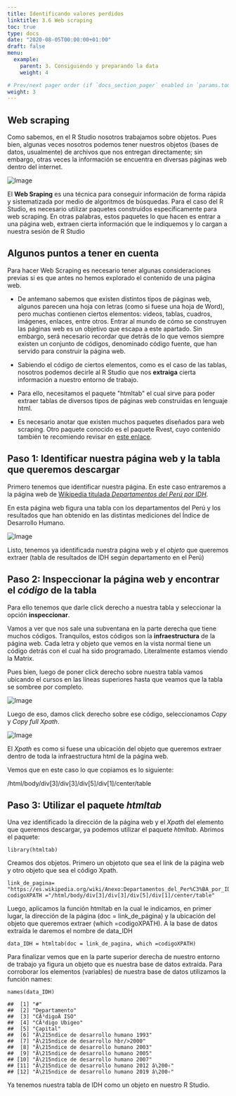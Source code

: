 ```yaml
---
title: Identificando valores perdidos
linktitle: 3.6 Web scraping
toc: true
type: docs
date: "2020-08-05T00:00:00+01:00"
draft: false
menu:
  example:
    parent: 3. Consiguiendo y preparando la data
    weight: 4

# Prev/next pager order (if `docs_section_pager` enabled in `params.toml`)
weight: 3
---
```


## Web scraping

Como sabemos, en el R Studio nosotros trabajamos sobre objetos. Pues bien, algunas veces nosotros podemos tener nuestros objetos (bases de datos, usualmente) de archivos que nos entregan directamente; sin embargo, otras veces la información se encuentra en diversas páginas web dentro del internet. 

![Image](/cursos/3-5-1.jpg)

El **Web Sraping** es una técnica para conseguir información de forma rápida y sistematizada por medio de algoritmos de búsquedas. Para el caso del R Studio, es necesario utilizar paquetes construidos específicamente para web scraping. En otras palabras, estos paquetes lo que hacen es entrar a una página web, extraen cierta información que le indiquemos y lo cargan a nuestra sesión de R Studio

## Algunos puntos a tener en cuenta

Para hacer Web Scraping es necesario tener algunas consideraciones previas si es que antes no hemos explorado el contenido de una página web. 

- De antemano sabemos que existen distintos tipos de páginas web, algunos parecen una hoja con letras (como si fuese una hoja de Word), pero muchas contienen ciertos elementos: videos, tablas, cuadros, imágenes, enlaces, entre otros. Entrar al mundo de cómo se construyen las páginas web es un objetivo que escapa a este apartado. Sin embargo, será necesario recordar que detrás de lo que vemos siempre existen un conjunto de códigos, denominado código fuente, que han servido para construir la página web. 

- Sabiendo el código de ciertos elementos, como es el caso de las tablas, nosotros podemos decirle al R Studio que nos **extraiga** cierta información a nuestro entorno de trabajo. 

- Para ello, necesitamos el paquete "htmltab" el cual sirve para poder extraer tablas de diversos tipos de páginas web construidas en lenguaje html. 

- Es necesario anotar que existen muchos paquetes diseñados para web scraping. Otro paquete conocido es el paquete Rvest, cuyo contenido también te recomiendo revisar en [este enlace](https://cran.r-project.org/web/packages/rvest/rvest.pdf).

## Paso 1: Identificar nuestra página web y la tabla que queremos descargar

Primero tenemos que identificar nuestra página. En este caso entraremos a la página web de [Wikipedia titulada *Departamentos del Perú por IDH*](https://es.wikipedia.org/wiki/Anexo:Departamentos_del_Per%C3%BA_por_IDH). 

En esta página web figura una tabla con los departamentos del Perú y los resultados que han obtenido en las distintas mediciones del Índice de Desarrollo Humano. 

![Image](/cursos/3-5-2.jpg)

Listo, tenemos ya identificada nuestra página web y el *objeto* que queremos extraer (tabla de resultados de IDH según departamento en el Perú)

## Paso 2: Inspeccionar la página web y encontrar el *código* de la tabla

Para ello tenemos que darle click derecho a nuestra tabla y seleccionar la opción **inspeccionar**.

Vamos a ver que nos sale una subventana en la parte derecha que tiene muchos códigos. Tranquilos, estos códigos son la **infraestructura** de la página web. Cada letra y objeto que vemos en la vista normal tiene un código detrás con el cual ha sido programado. Literalmente estamos viendo la Matrix. 

Pues bien, luego de poner click derecho sobre nuestra tabla vamos ubicando el cursos en las líneas superiores hasta que veamos que la tabla se sombree por completo.

![Image](/cursos/3-5-2.jpg)

Luego de eso, damos click derecho sobre ese código, seleccionamos *Copy* y *Copy full Xpath*.

![Image](/cursos/3-5-3.jpg)

El *Xpath* es como si fuese una ubicación del objeto que queremos extraer dentro de toda la infraestructura html de la página web.

Vemos que en este caso lo que copiamos es lo siguiente: 

  /html/body/div[3]/div[3]/div[5]/div[1]/center/table

## Paso 3: Utilizar el paquete *htmltab*

Una vez identificado la dirección de la página web y el *Xpath* del elemento que queremos descargar, ya podemos utilizar el paquete *htmltab*. Abrimos el paquete:

    library(htmltab)

Creamos dos objetos. Primero un objetoto que sea el link de la página web y otro objeto que sea el código Xpath.

    link_de_pagina= "https://es.wikipedia.org/wiki/Anexo:Departamentos_del_Per%C3%BA_por_IDH"
    codigoXPATH ="/html/body/div[3]/div[3]/div[5]/div[1]/center/table"

Luego, aplicamos la función htmltab en la cual le indicamos, en primer lugar, la dirección de la página (doc = link_de_página) y la ubicación del objeto que queremos extraer (which =codigoXPATH). A la base de datos extraída le daremos el nombre de data_IDH

    data_IDH = htmltab(doc = link_de_pagina, which =codigoXPATH)

Para finalizar vemos que en la parte superior derecha de nuestro entorno de trabajo ya figura un objeto que es nuestra base de datos extraída. Para corroborar los elementos (variables) de nuestra base de datos utilizamos la función names:

    names(data_IDH)

    ##  [1] "#"                                    
    ##  [2] "Departamento"                         
    ##  [3] "CÃ³digoÂ ISO"                         
    ##  [4] "CÃ³digo Ubigeo"                       
    ##  [5] "Capital"                              
    ##  [6] "Ã\215ndice de desarrollo humano 1993"    
    ##  [7] "Ã\215ndice de desarrollo hbr/>2000"      
    ##  [8] "Ã\215ndice de desarrollo humano 2003"    
    ##  [9] "Ã\215ndice de desarrollo humano 2005"    
    ## [10] "Ã\215ndice de desarrollo humano 2007"    
    ## [11] "Ã\215ndice de desarrollo humano 2012 â\200‹"
    ## [12] "Ã\215ndice de desarrollo humano 2019 â\200‹"

Ya tenemos nuestra tabla de IDH como un objeto en nuestro R Studio. 